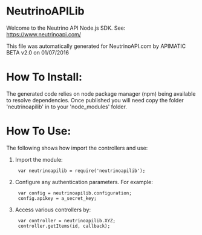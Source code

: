 NeutrinoAPILib
=================
Welcome to the Neutrino API Node.js SDK. See: https://www.neutrinoapi.com/

This file was automatically generated for NeutrinoAPI.com by APIMATIC BETA v2.0 on 01/07/2016


How To Install: 
=============
The generated code relies on node package manager (npm) being available to resolve dependencies.
Once published you will need copy the folder 'neutrinoapilib' in to your 'node_modules' folder.

  
How To Use:
===========
The following shows how import the controllers and use:

1) Import the module:

        var neutrinoapilib = require('neutrinoapilib');
2) Configure any authentication parameters. For example:

        var config = neutrinoapilib.configuration;
        config.apikey = a_secret_key;

3) Access various controllers by:

        var controller = neutrinoapilib.XYZ;
        controller.getItems(id, callback);
    

